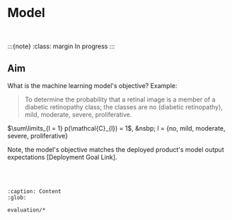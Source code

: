 <br>

# Model

<br>

:::{note}
:class: margin
In progress
:::


## Aim

What is the machine learning model's objective?  Example:

> To determine the probability that a retinal image is a member of a diabetic retinopathy class; the classes are no 
> (diabetic retinopathy), mild, moderate, severe, proliferative.

$\sum\limits_{l = 1} p(\mathcal{C}_{l}) = 1$, &nsbp; l = {no, mild, moderate, severe, proliferative}
 
Note, the model's objective matches the deployed product's model output expectations [Deployment Goal Link].

<br>
<br>

```{toctree}
:caption: Content
:glob:

evaluation/*
```

<br>
<br>

<br>
<br>

<br>
<br>